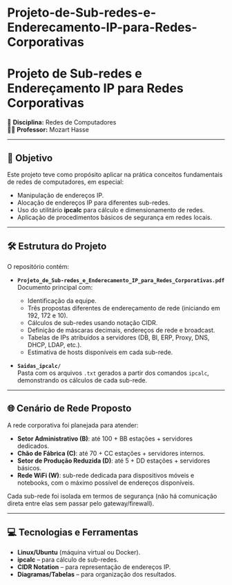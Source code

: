 # Projeto-de-Sub-redes-e-Enderecamento-IP-para-Redes-Corporativas

# Projeto de Sub-redes e Endereçamento IP para Redes Corporativas

📡 **Disciplina:** Redes de Computadores  
👨‍🏫 **Professor:** Mozart Hasse  

---

## 🎯 Objetivo

Este projeto teve como propósito aplicar na prática conceitos fundamentais de redes de computadores, em especial:

- Manipulação de endereços IP.  
- Alocação de endereços IP para diferentes sub-redes.  
- Uso do utilitário **ipcalc** para cálculo e dimensionamento de redes.  
- Aplicação de procedimentos básicos de segurança em redes locais.  

---

## 🛠️ Estrutura do Projeto

O repositório contém:

- **`Projeto_de_Sub-redes_e_Enderecamento_IP_para_Redes_Corporativas.pdf`**  
  Documento principal com:  
  - Identificação da equipe.  
  - Três propostas diferentes de endereçamento de rede (iniciando em 192, 172 e 10).  
  - Cálculos de sub-redes usando notação CIDR.  
  - Definição de máscaras decimais, endereços de rede e broadcast.  
  - Tabelas de IPs atribuídos a servidores (DB, BI, ERP, Proxy, DNS, DHCP, LDAP, etc.).  
  - Estimativa de hosts disponíveis em cada sub-rede.

- **`Saidas_ipcalc/`**  
  Pasta com os arquivos `.txt` gerados a partir dos comandos `ipcalc`, demonstrando os cálculos de cada sub-rede.

---

## 🌐 Cenário de Rede Proposto

A rede corporativa foi planejada para atender:  

- **Setor Administrativo (B)**: até 100 + BB estações + servidores dedicados.  
- **Chão de Fábrica (C)**: até 70 + CC estações + servidores internos.  
- **Setor de Produção Reduzida (D)**: até 5 + DD estações + servidores básicos.  
- **Rede WiFi (W)**: sub-rede dedicada para dispositivos móveis e notebooks, com o máximo possível de endereços disponíveis.  

Cada sub-rede foi isolada em termos de segurança (não há comunicação direta entre elas sem passar pelo gateway/firewall).  

---

## 💻 Tecnologias e Ferramentas

- **Linux/Ubuntu** (máquina virtual ou Docker).  
- **ipcalc** – para cálculo de sub-redes.  
- **CIDR Notation** – para representação de endereços IP.  
- **Diagramas/Tabelas** – para organização dos resultados.  


